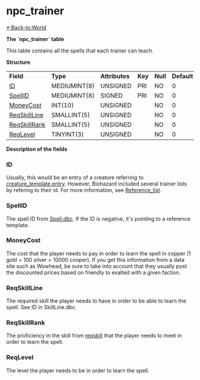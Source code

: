 # npc\_trainer

[<-Back-to:World](database-world.md)

**The \`npc\_trainer\` table**

This table contains all the spells that each trainer can teach.

**Structure**

|                                            |              |                |         |          |             |           |             |
|--------------------------------------------|--------------|----------------|---------|----------|-------------|-----------|-------------|
| **Field**                                  | **Type**     | **Attributes** | **Key** | **Null** | **Default** | **Extra** | **Comment** |
| [ID](#npc_trainer-entry)                   | MEDIUMINT(8) | UNSIGNED       | PRI     | NO       | 0           |           |             |
| [SpellID](#npc_trainer-spell)              | MEDIUMINT(8) | SIGNED         | PRI     | NO       | 0           |           |             |
| [MoneyCost](#npc_trainer-spellcost)        | INT(10)      | UNSIGNED       |         | NO       | 0           |           |             |
| [ReqSkillLine](#npc_trainer-reqskill)      | SMALLINT(5)  | UNSIGNED       |         | NO       | 0           |           |             |
| [ReqSkillRank](#npc_trainer-reqskillvalue) | SMALLINT(5)  | UNSIGNED       |         | NO       | 0           |           |             |
| [ReqLevel](#npc_trainer-reqlevel)          | TINYINT(3)   | UNSIGNED       |         | NO       | 0           |           |             |

**Description of the fields**

### ID

Usually, this would be an entry of a creature referring to [creature\_template.entry](creature_template#creature_template-entry). However, Biohazard included several trainer lists by refering to their id. For more information, see [Reference\_list](Trainer_reference).

### SpellID

The spell ID from [Spell.dbc](Spell). If the ID is negative, it's pointing to a reference template.

### MoneyCost

The cost that the player needs to pay in order to learn the spell in copper (1 gold = 100 silver = 10000 cooper). If you get this information from a data site such as Wowhead, be sure to take into account that they usually post the discounted prices based on friendly to exalted with a given faction.

### ReqSkillLine

The required skill the player needs to have in order to be able to learn the spell. See ID in SkillLine.dbc.

### ReqSkillRank

The proficiency in the skill from [reqskill](#npc_trainer-reqskill) that the player needs to meet in order to learn the spell.

### ReqLevel

The level the player needs to be in order to learn the spell.
